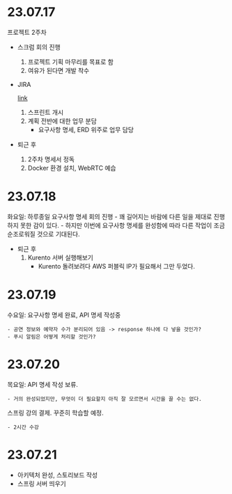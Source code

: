 # 23.07.17

프로젝트 2주차

- 스크럼 회의 진행
    1. 프로젝트 기획 마무리를 목표로 함
    2. 여유가 된다면 개발 착수

- JIRA

    [link](https://ssafy.atlassian.net/browse/S09P12D203)
    1. 스프린트 개시
    2. 계획 전반에 대한 업무 분담
        - 요구사항 명세, ERD 위주로 업무 담당

- 퇴근 후
    1. 2주차 명세서 정독
    2. Docker 환경 설치, WebRTC 예습

# 23.07.18

화요일: 하루종일 요구사항 명세 회의 진행
    - 꽤 길어지는 바람에 다른 일을 제대로 진행하지 못한 감이 있다.
    - 하지만 이번에 요구사항 명세를 완성함에 따라 다른 작업이 조금 순조로워질 것으로 기대된다.

- 퇴근 후
    1. Kurento 서버 실행해보기
        - Kurento 돌려보려다 AWS 퍼블릭 IP가 필요해서 그만 두었다.

# 23.07.19

수요일: 요구사항 명세 완료, API 명세 작성중

    - 공연 정보와 예약자 수가 분리되어 있음 -> response 하나에 다 넣을 것인가?
    - 푸시 알림은 어떻게 처리할 것인가?

# 23.07.20

목요일: API 명세 작성 보류.

    - 거의 완성되었지만, 무엇이 더 필요할지 아직 잘 모르면서 시간을 끌 수는 없다.

스프링 강의 결제. 꾸준히 학습할 예정.
    
    - 2시간 수강

# 23.07.21

- 아키텍처 완성, 스토리보드 작성
- 스프링 서버 띄우기

